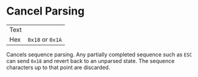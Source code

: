 # Cancel Parsing

|     |   |
| --- | --- |
| Text |        |
| Hex  | `0x18` or `0x1A`  |

Cancels sequence parsing. Any partially completed sequence such as `ESC`
can send `0x18` and revert back to an unparsed state. The sequence characters
up to that point are discarded.
